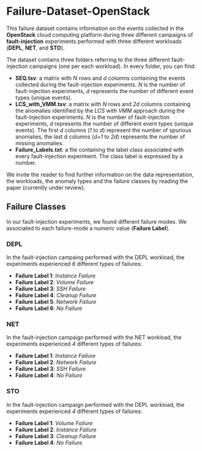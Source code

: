 # Failure-Dataset-OpenStack

This failure dataset contains information on the events collected in the **OpenStack** cloud computing platform during three different campaigns of **fault-injection** experiments performed with three different workloads (**DEPL**, **NET**, and **STO**).

The dataset contains three folders referring to the three different fault-injection campaigns (one per each workload).
In every folder, you can find:
* **SEQ.tsv**: a matrix with *N* rows and *d* columns containing the events collected during the fault-injection experiments. *N* is the number of fault-injection experiments, *d* represents the number of different event types (unique events).
* **LCS_with_VMM.tsv**: a matrix with *N* rows and *2d* columns containing the anomalies identified by the *LCS with VMM* approach during the fault-injection experiments. *N* is the number of fault-injection experiments, *d* represents the number of different event types (unique events). The first *d* columns (*1* to *d*) represent the number of spurious anomalies, the last d columns (*d+1* to *2d*) represents the number of missing anomalies.
* **Failure_Labels.txt**: a file containing the label class associated with every fault-injection experiment. The class label is expressed by a number. 

We invite the reader to find further information on the data representation, the workloads, the anomaly types and the failure classes by reading the paper (currently under review).  


## Failure Classes
In our fault-injection experiments, we found different failure modes. We associated to each failure-mode a numeric value (**Failure Label**).

### DEPL
In the fault-injection campaing performed with the DEPL workload, the experiments experienced *6* different types of failures:

* **Failure Label 1**: *Instance Failure*
* **Failure Label 2**: *Volume Failure* 
* **Failure Label 3**: *SSH Failure* 
* **Failure Label 4**: *Cleanup Failure*
* **Failure Label 5**: *Network Failure* 
* **Failure Label 6**: *No Failure* 

### NET
In the fault-injection campaign performed with the NET workload, the experiments experienced *4* different types of failures:

* **Failure Label 1**: *Instance Failure*
* **Failure Label 2**: *Network Failure* 
* **Failure Label 3**: *SSH Failure* 
* **Failure Label 4**: *No Failure* 


### STO
In the fault-injection campaign performed with the DEPL workload, the experiments experienced *4* different types of failures:

* **Failure Label 1**: *Volume Failure* 
* **Failure Label 2**: *Instance Failure*
* **Failure Label 3**: *Cleanup Failure* 
* **Failure Label 4**: *No Failure* 
